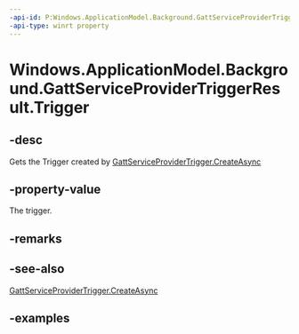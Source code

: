 ```yaml
---
-api-id: P:Windows.ApplicationModel.Background.GattServiceProviderTriggerResult.Trigger
-api-type: winrt property
---
```


<!-- Property syntax.
public GattServiceProviderTrigger Trigger { get; }
-->

# Windows.ApplicationModel.Background.GattServiceProviderTriggerResult.Trigger

## -desc
Gets the Trigger created by [GattServiceProviderTrigger.CreateAsync](gattserviceprovidertrigger_createasync_776293710.md)

## -property-value
The trigger.

## -remarks

## -see-also
[GattServiceProviderTrigger.CreateAsync](gattserviceprovidertrigger_createasync_776293710.md)

## -examples
